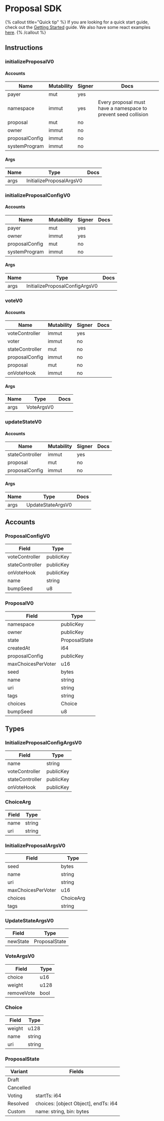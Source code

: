 # Proposal SDK

{% callout title="Quick tip" %}
If you are looking for a quick start guide, check out the [Getting Started](/docs/learn/getting_started) guide. We also have some react examples [here](/docs/learn/react).
{% /callout %}

## Instructions

### initializeProposalV0

#### Accounts

| Name           | Mutability | Signer | Docs                                                           |
| -------------- | ---------- | ------ | -------------------------------------------------------------- |
| payer          | mut        | yes    |                                                                |
| namespace      | immut      | yes    | Every proposal must have a namespace to prevent seed collision |
| proposal       | mut        | no     |                                                                |
| owner          | immut      | no     |                                                                |
| proposalConfig | immut      | no     |                                                                |
| systemProgram  | immut      | no     |                                                                |

#### Args

| Name | Type                     | Docs |
| ---- | ------------------------ | ---- |
| args | InitializeProposalArgsV0 |      |

### initializeProposalConfigV0

#### Accounts

| Name           | Mutability | Signer | Docs |
| -------------- | ---------- | ------ | ---- |
| payer          | mut        | yes    |      |
| owner          | immut      | yes    |      |
| proposalConfig | mut        | no     |      |
| systemProgram  | immut      | no     |      |

#### Args

| Name | Type                           | Docs |
| ---- | ------------------------------ | ---- |
| args | InitializeProposalConfigArgsV0 |      |

### voteV0

#### Accounts

| Name            | Mutability | Signer | Docs |
| --------------- | ---------- | ------ | ---- |
| voteController  | immut      | yes    |      |
| voter           | immut      | no     |      |
| stateController | mut        | no     |      |
| proposalConfig  | immut      | no     |      |
| proposal        | mut        | no     |      |
| onVoteHook      | immut      | no     |      |

#### Args

| Name | Type       | Docs |
| ---- | ---------- | ---- |
| args | VoteArgsV0 |      |

### updateStateV0

#### Accounts

| Name            | Mutability | Signer | Docs |
| --------------- | ---------- | ------ | ---- |
| stateController | immut      | yes    |      |
| proposal        | mut        | no     |      |
| proposalConfig  | immut      | no     |      |

#### Args

| Name | Type              | Docs |
| ---- | ----------------- | ---- |
| args | UpdateStateArgsV0 |      |

## Accounts

### ProposalConfigV0

| Field           | Type      |
| --------------- | --------- |
| voteController  | publicKey |
| stateController | publicKey |
| onVoteHook      | publicKey |
| name            | string    |
| bumpSeed        | u8        |

### ProposalV0

| Field              | Type          |
| ------------------ | ------------- |
| namespace          | publicKey     |
| owner              | publicKey     |
| state              | ProposalState |
| createdAt          | i64           |
| proposalConfig     | publicKey     |
| maxChoicesPerVoter | u16           |
| seed               | bytes         |
| name               | string        |
| uri                | string        |
| tags               | string        |
| choices            | Choice        |
| bumpSeed           | u8            |

## Types

### InitializeProposalConfigArgsV0

| Field           | Type      |
| --------------- | --------- |
| name            | string    |
| voteController  | publicKey |
| stateController | publicKey |
| onVoteHook      | publicKey |

### ChoiceArg

| Field | Type   |
| ----- | ------ |
| name  | string |
| uri   | string |

### InitializeProposalArgsV0

| Field              | Type      |
| ------------------ | --------- |
| seed               | bytes     |
| name               | string    |
| uri                | string    |
| maxChoicesPerVoter | u16       |
| choices            | ChoiceArg |
| tags               | string    |

### UpdateStateArgsV0

| Field    | Type          |
| -------- | ------------- |
| newState | ProposalState |

### VoteArgsV0

| Field      | Type |
| ---------- | ---- |
| choice     | u16  |
| weight     | u128 |
| removeVote | bool |

### Choice

| Field  | Type   |
| ------ | ------ |
| weight | u128   |
| name   | string |
| uri    | string |

### ProposalState

| Variant   | Fields                               |
| --------- | ------------------------------------ |
| Draft     |                                      |
| Cancelled |                                      |
| Voting    | startTs: i64                         |
| Resolved  | choices: [object Object], endTs: i64 |
| Custom    | name: string, bin: bytes             |
